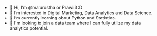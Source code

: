 - 👋 Hi, I’m @maturostha or Prawii3 :D
- 💞 I’m interested in Digital Marketing, Data Analytics and Data Science.
- 🌱 I’m currently learning about Python and Statistics.
- 👀 I'm looking to join a data team where I can fully utilize my data analytics potential.


<!---
maturostha/maturostha is a ✨ special ✨ repository because its `README.md` (this file) appears on your GitHub profile.
You can click the Preview link to take a look at your changes.
--->

